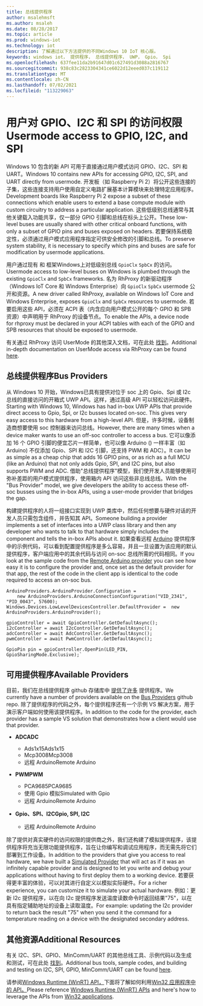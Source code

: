 ```yaml
---
title: 总线提供程序
author: msalehmsft
ms.author: msaleh
ms.date: 08/28/2017
ms.topic: article
ms.prod: windows-iot
ms.technology: iot
description: 了解通过以下方法提供的不同Windows 10 IoT 核心版。
keywords: windows iot， 提供程序， 总线提供程序， UWP， Gpio， Spi
ms.openlocfilehash: 637fee11da2b91647d01c627491d3088a2816767
ms.sourcegitcommit: 938c83c2823304341ce6022d12eeed037c119112
ms.translationtype: MT
ms.contentlocale: zh-CN
ms.lasthandoff: 07/02/2021
ms.locfileid: "113229063"
---
```

# <a name="usermode-access-to-gpio-i2c-and-spi"></a><span data-ttu-id="19a9f-104">用户对 GPIO、I2C 和 SPI 的访问权限</span><span class="sxs-lookup"><span data-stu-id="19a9f-104">Usermode access to GPIO, I2C, and SPI</span></span>

<span data-ttu-id="19a9f-105">Windows 10 包含的新 API 可用于直接通过用户模式访问 GPIO、I2C、SPI 和 UART。</span><span class="sxs-lookup"><span data-stu-id="19a9f-105">Windows 10 contains new APIs for accessing GPIO, I2C, SPI, and UART directly from usermode.</span></span> <span data-ttu-id="19a9f-106">开发板（如 Raspberry Pi 2）将公开这些连接的子集，这些连接支持用户使用自定义电路扩展基本计算模块来处理特定应用程序。</span><span class="sxs-lookup"><span data-stu-id="19a9f-106">Development boards like Raspberry Pi 2 expose a subset of these connections which enable users to extend a base compute module with custom circuitry to address a particular application.</span></span> <span data-ttu-id="19a9f-107">这些低级别总线通常与其他关键载入功能共享，仅一部分 GPIO 引脚和总线在标头上公开。</span><span class="sxs-lookup"><span data-stu-id="19a9f-107">These low-level buses are usually shared with other critical onboard functions, with only a subset of GPIO pins and buses exposed on headers.</span></span> <span data-ttu-id="19a9f-108">若要保持系统稳定性，必须通过用户模式应用程序指定可供安全修改的引脚和总线。</span><span class="sxs-lookup"><span data-stu-id="19a9f-108">To preserve system stability, it is necessary to specify which pins and buses are safe for modification by usermode applications.</span></span>

<span data-ttu-id="19a9f-109">用户通过现有 和 框架Windows上对低级别总线 `GpioClx` `SpbCx` 的访问。</span><span class="sxs-lookup"><span data-stu-id="19a9f-109">Usermode access to low-level buses on Windows is plumbed through the existing `GpioClx` and `SpbCx` frameworks.</span></span> <span data-ttu-id="19a9f-110">名为 RhProxy 的新驱动程序（Windows IoT Core 和 Windows Enterprise）向 `GpioClx` `SpbCx` usermode 公开和资源。</span><span class="sxs-lookup"><span data-stu-id="19a9f-110">A new driver called RhProxy, available on Windows IoT Core and Windows Enterprise, exposes `GpioClx` and `SpbCx` resources to usermode.</span></span> <span data-ttu-id="19a9f-111">若要启用这些 API，必须在 ACPI 表（内含应向用户模式公开的每个 GPIO 和 SPB 资源）中声明用于 RhProxy 的设备节点。</span><span class="sxs-lookup"><span data-stu-id="19a9f-111">To enable the APIs, a device node for rhproxy must be declared in your ACPI tables with each of the GPIO and SPB resources that should be exposed to usermode.</span></span>

<span data-ttu-id="19a9f-112">有关通过 RhProxy 访问 UserMode 的其他深入文档，可在此处 [找到](https://docs.microsoft.com/windows/uwp/devices-sensors/enable-usermode-access)。</span><span class="sxs-lookup"><span data-stu-id="19a9f-112">Additional in-depth documentation on UserMode access via RhProxy can be found [here](https://docs.microsoft.com/windows/uwp/devices-sensors/enable-usermode-access).</span></span>

## <a name="bus-providers"></a><span data-ttu-id="19a9f-113">总线提供程序</span><span class="sxs-lookup"><span data-stu-id="19a9f-113">Bus Providers</span></span>

<span data-ttu-id="19a9f-114">从 Windows 10 开始，Windows已具有提供对位于 soc 上的 Gpio、Spi 或 I2c 总线的直接访问的开箱式 UWP API。这样，通过高级 API 可以轻松访问此硬件。</span><span class="sxs-lookup"><span data-stu-id="19a9f-114">Starting with Windows 10, Windows has had in-box UWP APIs that provide direct access to Gpio, Spi, or I2c busses located on-soc. This gives very easy access to this hardware from a high-level API.</span></span> <span data-ttu-id="19a9f-115">但是，许多时候，设备制造商想要使用 soc 控制器来访问总线。</span><span class="sxs-lookup"><span data-stu-id="19a9f-115">However, there are many times when a device maker wants to use an off-soc controller to access a bus.</span></span> <span data-ttu-id="19a9f-116">它可以像添加 16 个 GPIO 引脚的便宜芯片一样简单，也可以像 Arduino () 一样丰富（如 Arduino) 不仅添加 Gpio、SPI 和 I2C 引脚，还支持 PWM 和 ADC）。</span><span class="sxs-lookup"><span data-stu-id="19a9f-116">It can be as simple as a cheap chip that adds 16 GPIO pins, or as rich as a full MCU (like an Arduino) that not only adds Gpio, SPI, and I2C pins, but also supports PWM and ADC.</span></span> <span data-ttu-id="19a9f-117">借助"总线提供程序"模型，我们使开发人员能够使用可弥补差距的用户模式提供程序，使用箱内 API 访问这些非总线总线。</span><span class="sxs-lookup"><span data-stu-id="19a9f-117">With the "Bus Provider" model, we give developers the ability to access these off-soc busses using the in-box APIs, using a user-mode provider that bridges the gap.</span></span>

<span data-ttu-id="19a9f-118">构建提供程序的人将一组接口实现到 UWP 类库中，然后任何想要与硬件对话的开发人员只需包含组件，并告知其 API。</span><span class="sxs-lookup"><span data-stu-id="19a9f-118">Someone building a provider implements a set of interfaces into a UWP class library and then any developer who wants to talk to that hardware simply includes the component and tells the in-box APIs about it.</span></span> <span data-ttu-id="19a9f-119">如果查看远程 [Arduino](https://github.com/ms-iot/BusProviders/tree/develop/Arduino) 提供程序中的示例代码，可以看到配置提供程序是多么容易，并且一旦设置为该应用的默认提供程序，客户端应用中的其余代码与访问 on-soc 总线所需的代码相同。</span><span class="sxs-lookup"><span data-stu-id="19a9f-119">If you look at the sample code from the [Remote Arduino provider](https://github.com/ms-iot/BusProviders/tree/develop/Arduino) you can see how easy it is to configure the provider and, once set as the default provider for that app, the rest of the code in the client app is identical to the code required to access an on-soc bus.</span></span>


```
ArduinoProviders.ArduinoProvider.Configuration =
    new ArduinoProviders.ArduinoConnectionConfiguration("VID_2341", "PID_0043", 57600);
Windows.Devices.LowLevelDevicesController.DefaultProvider =  new ArduinoProviders.ArduinoProvider();

gpioController = await GpioController.GetDefaultAsync();
i2cController = await I2cController.GetDefaultAsync();
adcController = await AdcController.GetDefaultAsync();
pwmController = await PwmController.GetDefaultAsync();

GpioPin pin = gpioController.OpenPin(LED_PIN, GpioSharingMode.Exclusive);`
```

## <a name="available-providers"></a><span data-ttu-id="19a9f-120">可用提供程序</span><span class="sxs-lookup"><span data-stu-id="19a9f-120">Available Providers</span></span>

<span data-ttu-id="19a9f-121">目前，我们在总线提供程序 github 存储库中 [提供了许多](https://github.com/ms-iot/BusProviders) 提供程序。</span><span class="sxs-lookup"><span data-stu-id="19a9f-121">We currently have a number of providers available on the [Bus Providers](https://github.com/ms-iot/BusProviders) github repo.</span></span> <span data-ttu-id="19a9f-122">除了提供程序的代码之外，每个提供程序还有一个示例 VS 解决方案，用于演示客户端如何使用该提供程序。</span><span class="sxs-lookup"><span data-stu-id="19a9f-122">In addition to the code for the provider, each provider has a sample VS solution that demonstrates how a client would use that provider.</span></span>

- <span data-ttu-id="19a9f-123">**ADC**</span><span class="sxs-lookup"><span data-stu-id="19a9f-123">**ADC**</span></span>
  - <span data-ttu-id="19a9f-124">Ads1x15</span><span class="sxs-lookup"><span data-stu-id="19a9f-124">Ads1x15</span></span>
  - <span data-ttu-id="19a9f-125">Mcp3008</span><span class="sxs-lookup"><span data-stu-id="19a9f-125">Mcp3008</span></span>
  - <span data-ttu-id="19a9f-126">远程 Arduino</span><span class="sxs-lookup"><span data-stu-id="19a9f-126">Remote Arduino</span></span>

- <span data-ttu-id="19a9f-127">**PWM**</span><span class="sxs-lookup"><span data-stu-id="19a9f-127">**PWM**</span></span>
  - <span data-ttu-id="19a9f-128">PCA9685</span><span class="sxs-lookup"><span data-stu-id="19a9f-128">PCA9685</span></span>
  - <span data-ttu-id="19a9f-129">使用 Gpio 模拟</span><span class="sxs-lookup"><span data-stu-id="19a9f-129">Simulated with Gpio</span></span>
  - <span data-ttu-id="19a9f-130">远程 Arduino</span><span class="sxs-lookup"><span data-stu-id="19a9f-130">Remote Arduino</span></span>

- <span data-ttu-id="19a9f-131">**Gpio、SPI、I2C**</span><span class="sxs-lookup"><span data-stu-id="19a9f-131">**Gpio, SPI, I2C**</span></span>
  - <span data-ttu-id="19a9f-132">远程 Arduino</span><span class="sxs-lookup"><span data-stu-id="19a9f-132">Remote Arduino</span></span>

<span data-ttu-id="19a9f-133">除了提供对真实硬件的访问权限的提供商之外，我们还构建了模拟提供程序，该[](https://github.com/ms-iot/BusProviders/tree/develop/SimulatedProvider)提供程序将充当无限功能提供程序，旨在让你编写和调试应用程序，而无需先将它们部署到工作设备。</span><span class="sxs-lookup"><span data-stu-id="19a9f-133">In addition to the providers that give you access to real hardware, we have built a [Simulated Provider](https://github.com/ms-iot/BusProviders/tree/develop/SimulatedProvider) that will act as if it was an infinitely capable provider and is designed to let you write and debug your applications without having to first deploy them to a working device.</span></span> <span data-ttu-id="19a9f-134">若要获得更丰富的体验，可以对其进行自定义以模拟实际硬件。</span><span class="sxs-lookup"><span data-stu-id="19a9f-134">For a richer experience, you can customize it to simulate your actual hardware.</span></span> <span data-ttu-id="19a9f-135">例如：更新 I2c 提供程序，以在向 I2c 提供程序发送温度读数命令时返回结果"75"，以在具有指定辅助地址的设备上读取温度。</span><span class="sxs-lookup"><span data-stu-id="19a9f-135">For example: updating the I2c provider to return back the result "75" when you send it the command for a temperature reading on a device with the designated secondary address.</span></span>

## <a name="additional-resources"></a><span data-ttu-id="19a9f-136">其他资源</span><span class="sxs-lookup"><span data-stu-id="19a9f-136">Additional Resources</span></span>

<span data-ttu-id="19a9f-137">有关 I2C、SPI、GPIO、MinComm/UART 的其他总线工具、示例代码以及生成和测试，可在此处 [找到](https://github.com/Microsoft/Windows-iotcore-samples/tree/develop/BusTools)。</span><span class="sxs-lookup"><span data-stu-id="19a9f-137">Additional bus tools, sample codes, and building and testing on I2C, SPI, GPIO, MinComm/UART can be found [here](https://github.com/Microsoft/Windows-iotcore-samples/tree/develop/BusTools).</span></span>

<span data-ttu-id="19a9f-138">请参阅[Windows Runtime (WinRT) API，](https://docs.microsoft.com/uwp/api)下面将了解如何利用[Win32 应用程序中的 API。](https://blogs.windows.com/windowsdeveloper/2017/01/25/calling-windows-10-apis-desktop-application/)</span><span class="sxs-lookup"><span data-stu-id="19a9f-138">Please reference [Windows Runtime (WinRT) APIs](https://docs.microsoft.com/uwp/api) and here's how to leverage the APIs from [Win32 applications](https://blogs.windows.com/windowsdeveloper/2017/01/25/calling-windows-10-apis-desktop-application/).</span></span>   
